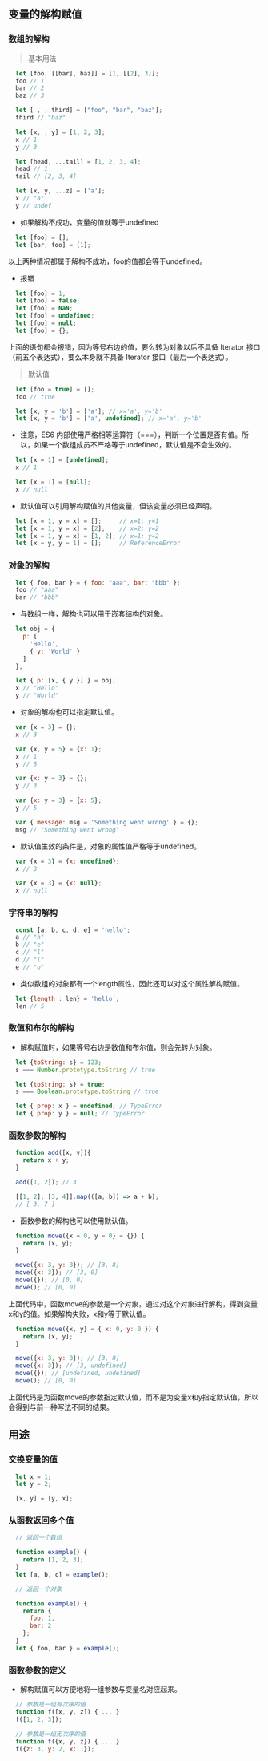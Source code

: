 ## 变量的解构赋值

### 数组的解构

> 基本用法

```javascript
  let [foo, [[bar], baz]] = [1, [[2], 3]];
  foo // 1
  bar // 2
  baz // 3

  let [ , , third] = ["foo", "bar", "baz"];
  third // "baz"

  let [x, , y] = [1, 2, 3];
  x // 1
  y // 3

  let [head, ...tail] = [1, 2, 3, 4];
  head // 1
  tail // [2, 3, 4]

  let [x, y, ...z] = ['a'];
  x // "a"
  y // undef
```

* 如果解构不成功，变量的值就等于undefined
```javascript
  let [foo] = [];
  let [bar, foo] = [1];
```
以上两种情况都属于解构不成功，foo的值都会等于undefined。

* 报错
```javascript
  let [foo] = 1;
  let [foo] = false;
  let [foo] = NaN;
  let [foo] = undefined;
  let [foo] = null;
  let [foo] = {};
```
上面的语句都会报错，因为等号右边的值，要么转为对象以后不具备 Iterator 接口（前五个表达式），要么本身就不具备 Iterator 接口（最后一个表达式）。

> 默认值

```javascript
  let [foo = true] = [];
  foo // true

  let [x, y = 'b'] = ['a']; // x='a', y='b'
  let [x, y = 'b'] = ['a', undefined]; // x='a', y='b'
```

* 注意，ES6 内部使用严格相等运算符（===），判断一个位置是否有值。所以，如果一个数组成员不严格等于undefined，默认值是不会生效的。
```javascript
  let [x = 1] = [undefined];
  x // 1

  let [x = 1] = [null];
  x // null
```

* 默认值可以引用解构赋值的其他变量，但该变量必须已经声明。
```javascript
  let [x = 1, y = x] = [];     // x=1; y=1
  let [x = 1, y = x] = [2];    // x=2; y=2
  let [x = 1, y = x] = [1, 2]; // x=1; y=2
  let [x = y, y = 1] = [];     // ReferenceError
```

### 对象的解构
```javascript
  let { foo, bar } = { foo: "aaa", bar: "bbb" };
  foo // "aaa"
  bar // "bbb"
```

* 与数组一样，解构也可以用于嵌套结构的对象。
```javascript
  let obj = {
    p: [
      'Hello',
      { y: 'World' }
    ]
  };

  let { p: [x, { y }] } = obj;
  x // "Hello"
  y // "World"
```

* 对象的解构也可以指定默认值。
```javascript
  var {x = 3} = {};
  x // 3

  var {x, y = 5} = {x: 1};
  x // 1
  y // 5

  var {x: y = 3} = {};
  y // 3

  var {x: y = 3} = {x: 5};
  y // 5

  var { message: msg = 'Something went wrong' } = {};
  msg // "Something went wrong"
```

* 默认值生效的条件是，对象的属性值严格等于undefined。
```javascript
  var {x = 3} = {x: undefined};
  x // 3

  var {x = 3} = {x: null};
  x // null
```

### 字符串的解构
```javascript
  const [a, b, c, d, e] = 'hello';
  a // "h"
  b // "e"
  c // "l"
  d // "l"
  e // "o"
```

* 类似数组的对象都有一个length属性，因此还可以对这个属性解构赋值。
```javascript
  let {length : len} = 'hello';
  len // 5
```

### 数值和布尔的解构

* 解构赋值时，如果等号右边是数值和布尔值，则会先转为对象。

```javascript
  let {toString: s} = 123;
  s === Number.prototype.toString // true

  let {toString: s} = true;
  s === Boolean.prototype.toString // true
```

```javascript
  let { prop: x } = undefined; // TypeError
  let { prop: y } = null; // TypeError
```

### 函数参数的解构

```javascript
  function add([x, y]){
    return x + y;
  }

  add([1, 2]); // 3

  [[1, 2], [3, 4]].map(([a, b]) => a + b);
  // [ 3, 7 ]

```

* 函数参数的解构也可以使用默认值。
```javascript
  function move({x = 0, y = 0} = {}) {
    return [x, y];
  }

  move({x: 3, y: 8}); // [3, 8]
  move({x: 3}); // [3, 0]
  move({}); // [0, 0]
  move(); // [0, 0]
```

上面代码中，函数move的参数是一个对象，通过对这个对象进行解构，得到变量x和y的值。如果解构失败，x和y等于默认值。

```javascript
  function move({x, y} = { x: 0, y: 0 }) {
    return [x, y];
  }

  move({x: 3, y: 8}); // [3, 8]
  move({x: 3}); // [3, undefined]
  move({}); // [undefined, undefined]
  move(); // [0, 0]
```

上面代码是为函数move的参数指定默认值，而不是为变量x和y指定默认值，所以会得到与前一种写法不同的结果。

## 用途
### 交换变量的值
```javascript
  let x = 1;
  let y = 2;

  [x, y] = [y, x];
```

### 从函数返回多个值
```javascript
  // 返回一个数组

  function example() {
    return [1, 2, 3];
  }
  let [a, b, c] = example();

  // 返回一个对象

  function example() {
    return {
      foo: 1,
      bar: 2
    };
  }
  let { foo, bar } = example();
```

### 函数参数的定义
* 解构赋值可以方便地将一组参数与变量名对应起来。
```javascript
  // 参数是一组有次序的值
  function f([x, y, z]) { ... }
  f([1, 2, 3]);

  // 参数是一组无次序的值
  function f({x, y, z}) { ... }
  f({z: 3, y: 2, x: 1});
```
